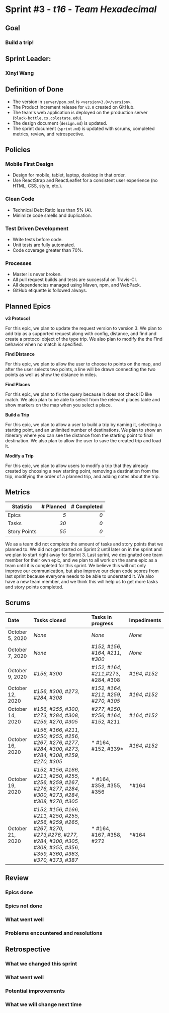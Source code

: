 # Sprint #3 - *t16* - *Team Hexadecimal*

## Goal
### Build a trip!

## Sprint Leader: 
### Xinyi Wang


## Definition of Done

* The version in `server/pom.xml` is `<version>3.0</version>`.
* The Product Increment release for `v3.0` created on GitHub.
* The team's web application is deployed on the production server (`black-bottle.cs.colostate.edu`).
* The design document (`design.md`) is updated.
* The sprint document (`sprint.md`) is updated with scrums, completed metrics, review, and retrospective.


## Policies

### Mobile First Design
* Design for mobile, tablet, laptop, desktop in that order.
* Use ReactStrap and ReactLeaflet for a consistent user experience (no HTML, CSS, style, etc.).

### Clean Code
* Technical Debt Ratio less than 5% (A).
* Minimize code smells and duplication.

### Test Driven Development
* Write tests before code.
* Unit tests are fully automated.
* Code coverage greater than 70%.

### Processes
* Master is never broken. 
* All pull request builds and tests are successful on Travis-CI.
* All dependencies managed using Maven, npm, and WebPack.
* GitHub etiquette is followed always.


## Planned Epics
**v3 Protocol**

For this epic, we plan to update the request version to version 3. We plan to add trip as a supported request along with config, distance, and find and create a protocol object of the type trip. We also plan to modify the the Find behavior when no match is specified.

**Find Distance**

For this epic, we plan to allow the user to choose to points on the map, and after the user selects two points, a line will be drawn connecting the two points as well as show the distance in miles.

**Find Places**

For this epic, we plan to fix the query because it does not check ID like match. We also plan to be able to select from the relevant places table and show markers on the map when you select a place.

**Build a Trip**

For this epic, we plan to allow a user to build a trip by naming it, selecting a starting point, and an unlimited number of destinations. We plan to show an itinerary where you can see the distance from the starting point to final destination. We also plan to allow the user to save the created trip and load it.

**Modify a Trip**

For this epic, we plan to allow users to modify a trip that they already created by choosing a new starting point, removing a destination from the trip, modifying the order of a planned trip, and adding notes about the trip.

## Metrics

| Statistic | # Planned | # Completed |
| --- | ---: | ---: |
| Epics | *5* | *0* |
| Tasks |  *30*   | *0* | 
| Story Points |  *55*  | *0* | 

We as a team did not complete the amount of tasks and story points that we planned to. We did not get started on Sprint 2 until later on in the sprint and we plan to start right away for Sprint 3. Last sprint, we designated one team member for their own epic, and we plan to all work on the same epic as a team until it is completed for this sprint. We believe this will not only improve our communication, but also improve our clean code scores from last sprint because everyone needs to be able to understand it. We also have a new team member, and we think this will help us to get more tasks and story points completed.

## Scrums

| Date | Tasks closed  | Tasks in progress | Impediments |
| :--- | :--- | :--- | :--- |
| October 5, 2020 | *None* | *None* | *None* | 
| October 7, 2020 | *None* | *#152, #156, #164, #211, #300* | *None* | 
| October 9, 2020 | *#156, #300* | *#152, #164, #211*,#273, #284, #308| *#164, #152* | 
| October 12, 2020 | *#156, #300, #273, #284, #308* | *#152, #164, #211, #259, #270, #305*| *#164, #152* | 
| October 14, 2020 | *#156, #255, #300, #273, #284, #308, #259, #270, #305* | *#277, #250, #256, #164, #152, #211* | *#164, #152* | 
| October 16, 2020 | *#156, #166, #211, #250, #255, #256, #267, #276, #277, #284, #300, #273, #284, #308, #259, #270, #305* | * #164, #152, #339* | *#164, #152* | 
| October 19, 2020 | *#152, #156, #166, #211, #250, #255, #256, #259, #267, #276, #277, #284, #300, #273, #284, #308, #270, #305* | * #164, #358, #355, #356 | *#164| 
| October 21, 2020 | *#152, #156, #166, #211, #250, #255, #256, #259, #265, #267, #270, #273,#276, #277, #284, #300, #305, #308, #355, #356, #359, #360, #363, #370, #373, #387* | * #164, #167, #358, #272 | *#164| 


## Review

### Epics done  

### Epics not done 

### What went well

### Problems encountered and resolutions


## Retrospective

### What we changed this sprint

### What went well

### Potential improvements

### What we will change next time
